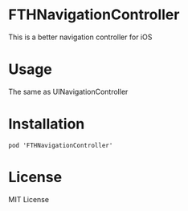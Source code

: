 # FTHNavigationController
This is a better navigation controller for iOS
# Usage
The same as UINavigationController
# Installation
```
pod 'FTHNavigationController'
```  
# License
MIT License
